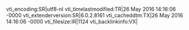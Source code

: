 vti_encoding:SR|utf8-nl
vti_timelastmodified:TR|26 May 2016 14:16:06 -0000
vti_extenderversion:SR|6.0.2.8161
vti_cacheddtm:TX|26 May 2016 14:16:06 -0000
vti_filesize:IR|1124
vti_backlinkinfo:VX|
